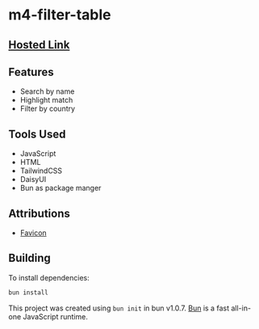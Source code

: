 # m4-filter-table

## [Hosted Link](https://m4-filter-table.vercel.app/)

## Features

- Search by name
- Highlight match
- Filter by country

## Tools Used

- JavaScript
- HTML
- TailwindCSS
- DaisyUI
- Bun as package manger

## Attributions

- [Favicon](https://www.flaticon.com/free-icon/filter_566737?term=filter&page=1&position=12&origin=search&related_id=566737)

## Building

To install dependencies:

```bash
bun install
```

This project was created using `bun init` in bun v1.0.7. [Bun](https://bun.sh) is a fast all-in-one JavaScript runtime.
